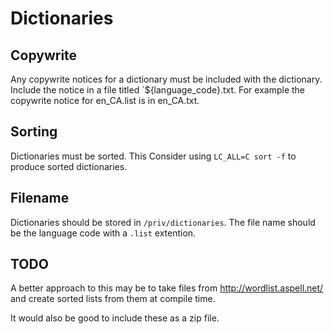 # Dictionaries

## Copywrite

Any copywrite notices for a dictionary must be included with the dictionary. Include the notice in a file titled `\${language_code}.txt. For example the copywrite notice for en_CA.list is in en_CA.txt.

## Sorting

Dictionaries must be sorted. This
Consider using `LC_ALL=C sort -f` to produce sorted dictionaries.

## Filename

Dictionaries should be stored in `/priv/dictionaries`. The file name should be the language code with a `.list` extention.

## TODO

A better approach to this may be to take files from http://wordlist.aspell.net/ and create sorted lists from them at compile time.

It would also be good to include these as a zip file.
